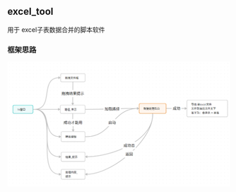 ## excel_tool
用于 excel子表数据合并的脚本软件

### 框架思路

![image-20250413092120026](./image-20250413092120026.png)
